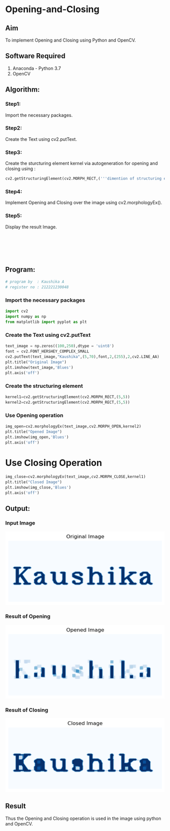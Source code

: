 # Opening-and-Closing

## Aim
To implement Opening and Closing using Python and OpenCV.

## Software Required
1. Anaconda - Python 3.7
2. OpenCV
## Algorithm:
### Step1:
Import the necessary packages.
<br>

### Step2:
Create the Text using cv2.putText.
<br>

### Step3:
Create the sturcturing element kernel via autogeneration for opening and closing using :
```python
cv2.getStructuringElement(cv2.MORPH_RECT,('''dimention of structuring element'''))
```


### Step4:
Implement Opening and Closing over the image using cv2.morphologyEx().
<br>

### Step5:
Display the result Image.
<br>
<br>
<br>
<br>
<br>
<br>
 
## Program:
```python
# program by  : Kaushika A
# register no : 212221230048
```
### Import the necessary packages
```python 
import cv2
import numpy as np
from matplotlib import pyplot as plt
```
### Create the Text using cv2.putText
```python
text_image = np.zeros((100,250),dtype = 'uint8')
font = cv2.FONT_HERSHEY_COMPLEX_SMALL
cv2.putText(text_image,"Kaushika",(5,70),font,2,(255),2,cv2.LINE_AA) 
plt.title("Original Image")
plt.imshow(text_image,'Blues')
plt.axis('off')
```
### Create the structuring element
```python
kernel1=cv2.getStructuringElement(cv2.MORPH_RECT,(5,5))
kernel2=cv2.getStructuringElement(cv2.MORPH_RECT,(5,5))
```
### Use Opening operation
```python
img_open=cv2.morphologyEx(text_image,cv2.MORPH_OPEN,kernel2)
plt.title("Opened Image")
plt.imshow(img_open,'Blues')
plt.axis('off')
```
# Use Closing Operation
```python
img_close=cv2.morphologyEx(text_image,cv2.MORPH_CLOSE,kernel1)
plt.title("Closed Image")
plt.imshow(img_close,'Blues')
plt.axis('off')
```


## Output:

### Input Image
![](1.png)
<br>

### Result of Opening
![](2.png)
<br>

### Result of Closing
![](3.png)
<br>

## Result
Thus the Opening and Closing operation is used in the image using python and OpenCV.